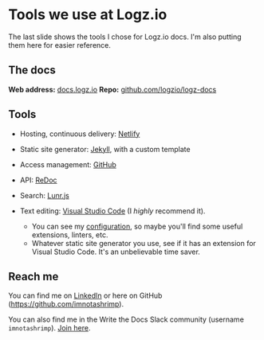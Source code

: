 # Tools we use at Logz.io

The last slide shows the tools I chose for Logz.io docs.
I'm also putting them here for easier reference.

## The docs

**Web address:** [docs.logz.io](https://docs.logz.io)
**Repo:** [github.com/logzio/logz-docs](https://github.com/logzio/logz-docs)

## Tools

* Hosting, continuous delivery: [Netlify](https://www.netlify.com/)

* Static site generator: [Jekyll](https://jekyllrb.com/), with a custom template

* Access management: [GitHub](https://github.com/)

* API: [ReDoc](https://github.com/rebilly/redoc)

* Search: [Lunr.js](https://lunrjs.com/)


* Text editing: [Visual Studio Code](https://code.visualstudio.com/) (I _highly_ recommend it).
    * You can see my [configuration](https://gist.github.com/imnotashrimp/840d3ee75c42ab3b6f95031b377bcc0b), so maybe you'll find some useful extensions, linters, etc.
    * Whatever static site generator you use, see if it has an extension for Visual Studio Code. It's an unbelievable time saver.

## Reach me

You can find me on [LinkedIn](https://www.linkedin.com/in/sboroda/) or here on GitHub (https://github.com/imnotashrimp).

You can also find me in the Write the Docs Slack community (username `imnotashrimp`). [Join here](http://slack.writethedocs.org/).